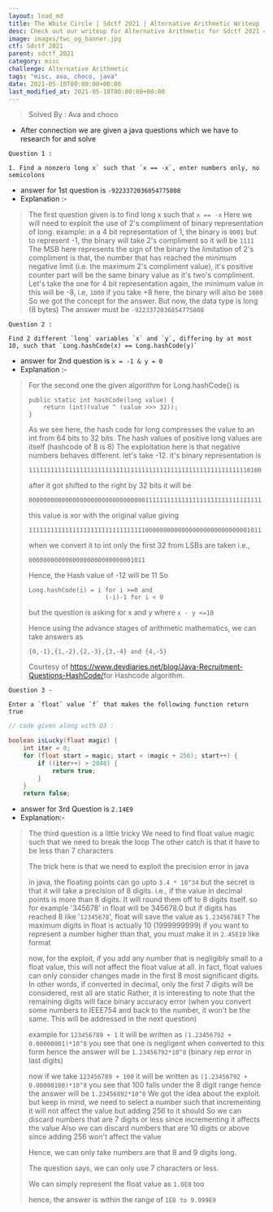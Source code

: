 ```yaml
---
layout: load_md
title: The White Circle | Sdctf 2021 | Alternative Arithmetic Writeup
desc: Check out our writeup for Alternative Arithmetic for Sdctf 2021 capture the flag competition.
image: images/twc_og_banner.jpg
ctf: Sdctf 2021
parent: sdctf_2021
category: misc
challenge: Alternative Arithmetic
tags: "misc, ava, choco, java"
date: 2021-05-10T00:00:00+00:00
last_modified_at: 2021-05-10T00:00:00+00:00
---
```



> Solved By : Ava and choco

* After connection we are given a java questions which we have to research for and solve

```
Question 1 :

1. Find a nonzero long x` such that `x == -x`, enter numbers only, no semicolons
```

* answer for 1st question is `-9223372036854775808`
* Explanation :-
> The first question given is to find long x such that `x == -x` Here we
> will need to exploit the use of 2's compliment of binary
> representation of long. example: in a 4 bit representation of 1, the
> binary is `0001` but to represent -1, the binary will take 2's
> compliment so it will be `1111` The MSB here represents the sign of
> the binary the limitation of 2's compliment is that, the number that
> has reached the minimum negative limit (i.e. the maximum 2's
> compliment value), it's positive counter part will be the same binary
> value as it's two's compliment. Let's take the one for 4 bit
> representation again, the minimum value in this will be -8, i.e,
> `1000` if you take +8 here, the binary will also be `1000` So we got
> the concept for the answer. But now, the data type is long (8 bytes)
> The answer must be `-9223372036854775808`


```
Question 2 :

Find 2 different `long` variables `x` and `y`, differing by at most 10, such that `Long.hashCode(x) == Long.hashCode(y)`
```

* answer for 2nd question is `x = -1 & y = 0`
* Explanation :-
> For the second one the given algorithm for Long.hashCode() is
> 
>     public static int hashCode(long value) {    
>         return (int)(value ^ (value >>> 32));    
>     }
> 
> As we see here, the hash code for long compresses the value to an int
> from 64 bits to 32 bits. The hash values of positive long values are
> itself (hashcode of 8 is 8)  The exploitation here is that negative
> numbers behaves different. let's take -12. it's binary representation
> is
> 
>     1111111111111111111111111111111111111111111111111111111111110100
> 
> after it got shifted to the right by 32 bits it will be
> 
>     0000000000000000000000000000000011111111111111111111111111111111
> 
> this value is xor with the original value giving
> 
>     1111111111111111111111111111111100000000000000000000000000001011
> 
> when we convert it to int only the first 32 from LSBs are taken i.e.,
> 
>     00000000000000000000000000001011
> 
> Hence, the Hash value of -12 will be 11 So 
> 
>     Long.hashCode(i) = i for i >=0 and 
>                          (-i)-1 for i < 0
> 
> but the question is asking for x and y where `x - y <=10`
> 
> Hence using the advance stages of arithmetic mathematics, we can take
> answers as
> 
>     {0,-1},{1,-2},{2,-3},{3,-4} and {4,-5} 
> 
> Courtesy of
> <https://www.devdiaries.net/blog/Java-Recruitment-Questions-HashCode/>for
> Hashcode algorithm.

```
Question 3 - 

Enter a `float` value `f` that makes the following function return true
```

```java
// code given along with Q3 :

boolean isLucky(float magic) {
    int iter = 0;
    for (float start = magic; start < (magic + 256); start++) {
        if ((iter++) > 2048) {
            return true;
        }
    }
    return false;
```

* answer for 3rd Question is `2.14E9`
* Explanation:-
> The third question is a little tricky We need to find float value
> magic such that we need to break the loop The other catch is that it
> have to be less than 7 characters
> 
> The trick here is that we need to exploit the precision error in java
> 
> in java, the floating points can go upto `3.4 * 10^34` but the secret
> is that it will take a precision of 8 digits. i.e., if the value in
> decimal points is more than 8 digits. It will round them off to 8
> digits itself. so for example '345678' in float will be 345678.0 but
> if digits has reached 8 like '`12345678`', float will save the value
> as `1.2345678E7` The maximum digits in float is actually 10
> (1999999999) if you want to represent a number higher than that, you
> must make it in `2.45E10` like format
> 
> now, for the exploit, if you add any number that is negligibly small
> to a float value, this will not affect the float value at all. In
> fact, float values can only consider changes made in the first 8 most
> significant digits. In other words, if converted in decimal, only the
> first 7 digits will be considered, rest all are static Rather, it is
> interesting to note that the remaining digits will face binary
> accuracy error (when you convert some numbers to IEEE754 and back to
> the number, it won't be the same. This will be addressed in the next
> question)
> 
> example for `123456789 + 1` it will be written as `(1.23456792 +
> 0.00000001)*10^8` you see that one is negligent when converted to this form hence the answer will be `1.23456792*10^8` (binary rep error in
> last digits)
> 
> now if we take `123456789 + 100` it will be written as `(1.23456792 +
> 0.00000100)*10^8`  you see that 100 falls under the 8 digit range hence the answer will be `1.23456892*10^8` We got the idea about the
> exploit. but keep in mind, we need to select a number such that
> incrementing it will not affect the value but adding 256 to it should
> So we can discard numbers that are 7 digits or less since incrementing
> it affects the value Also we can discard numbers that are 10 digits or
> above since adding 256 won't affect the value
> 
> Hence, we can only take numbers are that 8 and 9 digits long.
> 
> The question says, we can only use 7 characters or less.
> 
> We can simply represent the float value as `1.0E8` too
> 
> hence, the answer is within the range of `1E8 to 9.999E9`

